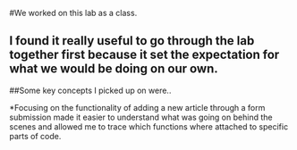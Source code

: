 #We worked on this lab as a class.
## I found it really useful to go through the lab together first because it set the expectation for what we would be doing on our own.
##Some key concepts I picked up on were..

*Focusing on the functionality of adding a new article through a form submission made it easier to understand what was going on behind the scenes and allowed me to trace which functions where attached to specific parts of code.
